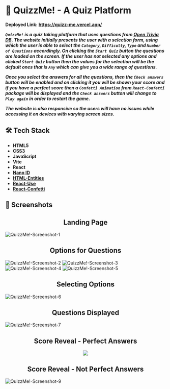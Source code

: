 # 💬 QuizzMe! - A Quiz Platform

**Deployed Link: https://quizz-me.vercel.app/**

***`QuizzMe!` is a quiz taking platform that uses questions from [Open Trivia DB](https://opentdb.com/api_config.php). The website initially presents the user with a selection form, using which the user is able to select the `Category`, `Difficulty`, `Type` and `Number of Questions` accordingly. On clicking the `Start Quiz` button the questions are loaded on the screen. If the user has not selected any options and clicked `Start Quiz` button then the values for the selection will be the default ones that is `Any` which can give you a wide range of questions.***

***Once you select the answers for all the questions, then the `Check answers` button will be enabled and on clicking it you will be shown your score and if you have a perfect score then a `Confetti Animation` from `React-Confetti` package will be displayed and the `Check answers` button will change to `Play again` in order to restart the game.*** 

***The website is also responsive so the users will have no issues while accessing it on devices with varying screen sizes.***

## 🛠️ Tech Stack
- **HTML5**
- **CSS3**
- **JavaScript**
- **Vite**
- **React**
- **[Nano ID](https://www.npmjs.com/package/nanoid)**
- **[HTML-Entities](https://www.npmjs.com/package/html-entities)**
- **[React-Use](https://www.npmjs.com/package/react-use)**
- **[React-Confetti](https://www.npmjs.com/package/react-confetti)**

## 📸 Screenshots
<div align="center">
  <h2>Landing Page</h2>
</div>

![QuizzMe!-Screenshot-1](https://github.com/user-attachments/assets/cf777159-2c2a-4e0c-b940-1b7500edb856)
<div align="center">
  <h2>Options for Questions</h2>
</div>

![QuizzMe!-Screenshot-2](https://github.com/user-attachments/assets/7301e5d1-9423-4beb-91e3-c454bbc821e8)
![QuizzMe!-Screenshot-3](https://github.com/user-attachments/assets/df13fd84-1e32-4eb8-a5e6-1f614502f375)
![QuizzMe!-Screenshot-4](https://github.com/user-attachments/assets/921af404-c782-4a38-93bc-804b42f1369f)
![QuizzMe!-Screenshot-5](https://github.com/user-attachments/assets/5813fc0d-c373-46da-a1b1-41c7637be013)
<div align="center">
  <h2>Selecting Options</h2>
</div>

![QuizzMe!-Screenshot-6](https://github.com/user-attachments/assets/de1470be-9a13-4506-ba77-60f6424c96db)
<div align="center">
  <h2>Questions Displayed</h2>
</div>

![QuizzMe!-Screenshot-7](https://github.com/user-attachments/assets/bf263466-9cf5-4d50-9c52-a3569e2a6e30)

<div align="center">
  <h2>Score Reveal - Perfect Answers</h2>
  <img src="https://github.com/user-attachments/assets/d8b635b1-e1e7-4c2e-9eff-ba3a5313073c" />
</div>

<div align="center">
  <h2>Score Reveal - Not Perfect Answers</h2>
</div>

![QuizzMe!-Screenshot-9](https://github.com/user-attachments/assets/3708b7c8-5ffd-4836-a726-c28dd7f6103e)

